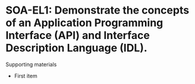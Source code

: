 # SOA-EL1:  	Demonstrate the concepts of an Application Programming Interface (API) and Interface Description Language (IDL).	 

Supporting materials

* First item